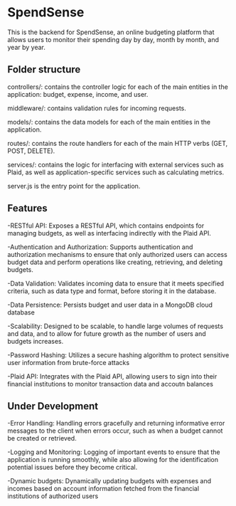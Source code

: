 # SpendSense
This is the backend for SpendSense, an online budgeting platform that allows users to monitor their spending day by day, month by month, and year by year.

## Folder structure

controllers/: contains the controller logic for each of the main entities in the application: budget, expense, income, and user.

middleware/: contains validation rules for incoming requests.

models/: contains the data models for each of the main entities in the application.

routes/: contains the route handlers for each of the main HTTP verbs (GET, POST, DELETE).

services/: contains the logic for interfacing with external services such as Plaid, as well as application-specific services such as calculating metrics.

server.js is the entry point for the application.

## Features

-RESTful API: Exposes a RESTful API, which contains endpoints for managing budgets, as well as interfacing indirectly with the Plaid API.

-Authentication and Authorization: Supports authentication and authorization mechanisms to ensure that only authorized users can access budget data and perform operations like creating, retrieving, and deleting budgets.

-Data Validation: Validates incoming data to ensure that it meets specified criteria, such as data type and format, before storing it in the database.

-Data Persistence: Persists budget and user data in a MongoDB cloud database

-Scalability: Designed to be scalable, to handle large volumes of requests and data, and to allow for future growth as the number of users and budgets increases.

-Password Hashing: Utilizes a secure hashing algorithm to protect sensitive user information from brute-force attacks

-Plaid API: Integrates with the Plaid API, allowing users to sign into their financial institutions to monitor transaction data and accoutn balances

## Under Development
-Error Handling: Handling errors gracefully and returning informative error messages to the client when errors occur, such as when a budget cannot be created or retrieved.

-Logging and Monitoring: Logging of important events to ensure that the application is running smoothly, while also allowing for the identification potential issues before they become critical.

-Dynamic budgets: Dynamically updating budgets with expenses and incomes based on account information fetched from the financial institutions of authorized users

